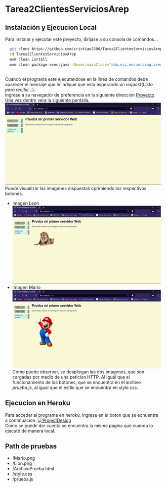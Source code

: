 # Tarea2ClientesServiciosArep
## Instalación y Ejecucion Local
Para instalar y ejecutar este preyecto, dirijase a su consola de comandos...   

```sh
  git clone https://github.com/cristian2306/Tarea2ClientesServiciosArep.git
  cd Tarea2ClientesServiciosArep
  mvn clean isntall
  mvn clean package exec:java -Dexec:mainClass="edu.eci.escuelaing.arem.namesncs.HttpServer"
  
```
Cuando el programa este ejecutandose en la línea de comandos debe aparecer el mensaje que le indique que esta esperando un _request_(*Listo para recibir...*).  
Ingrese a su navegador de preferencia en la siguiente direccion [Proyecto](http://localhost:35000).
Una vez dentro vera la siguiente pantalla.  
![ImagenIndex](https://github.com/cristian2306/Tarea2ClientesServiciosArep/blob/master/img/index.png)  
Puede visualizar las imagenes dispuestas oprimiendo los respectivos botones.  
- Imagen Leon  
  ![ImagenLeon](https://github.com/cristian2306/Tarea2ClientesServiciosArep/blob/master/img/Leon.png)    
- Imagen Mario  
  ![ImagenMario](https://github.com/cristian2306/Tarea2ClientesServiciosArep/blob/master/img/Mario.png)    
Como puede observar, se despliegan las dos imagenes, que son cargadas por medio de una peticion HTTP. Al igual que el funcionamiento de los botones, que se encuentra en el archivo _prueba.js_, al igual que el estilo que se encuentra en _style.css_.  

## Ejecucion en Heroku  
Para acceder al programa en heroku, ingrese en el boton que se ecnuentra a continuacion.
[![ProjectDesign](https://www.herokucdn.com/deploy/button.png)](https://desolate-wildwood-11249.herokuapp.com/)  
Como se puede dar cuenta se encuentra la misma pagina que cuando lo ejecutó de manera local.  

## Path de pruebas
- /Mario.png
- /Lion.png
- /ArchivoPrueba.html
- /style.css
- /prueba.js
